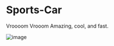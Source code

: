# Sports-Car
Vroooom Vrooom Amazing, cool, and fast.

![image](https://github.com/user-attachments/assets/3f2160f6-a4d8-415b-9cd0-5d6111134cbd)
